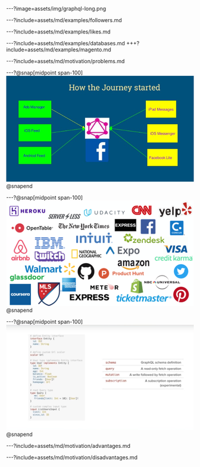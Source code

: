 ---?image=assets/img/graphql-long.png

---?include=assets/md/examples/followers.md

---?include=assets/md/examples/likes.md

---?include=assets/md/examples/databases.md
+++?include=assets/md/examples/magento.md

---?include=assets/md/motivation/problems.md

---?@snap[midpoint span-100]
![](assets/img/graphql-facebook.jpg)
@snapend

---?@snap[midpoint span-100]
![](assets/img/graphql-companies.png)
@snapend

---?@snap[midpoint span-100]
![](assets/img/operations.png)
@snapend

---?include=assets/md/motivation/advantages.md

---?include=assets/md/motivation/disadvantages.md
